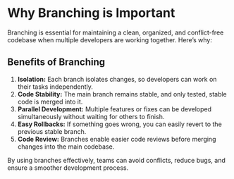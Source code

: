 # Why Branching is Important

Branching is essential for maintaining a clean, organized, and conflict-free codebase when multiple developers are working together. Here’s why:

## Benefits of Branching

1. **Isolation:** Each branch isolates changes, so developers can work on their tasks independently.
2. **Code Stability:** The main branch remains stable, and only tested, stable code is merged into it.
3. **Parallel Development:** Multiple features or fixes can be developed simultaneously without waiting for others to finish.
4. **Easy Rollbacks:** If something goes wrong, you can easily revert to the previous stable branch.
5. **Code Review:** Branches enable easier code reviews before merging changes into the main codebase.

By using branches effectively, teams can avoid conflicts, reduce bugs, and ensure a smoother development process.
